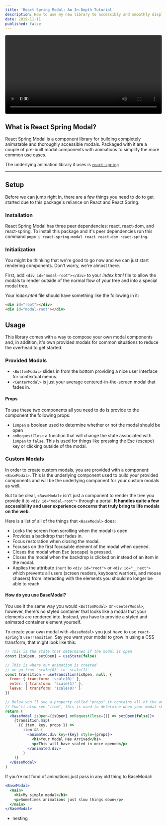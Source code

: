 ```yaml
---
title: 'React Spring Modal: An In-Depth Tutorial'
description: How to use my new library to accessibly and smoothly display beautiful modals
date: 2019-11-11
published: false
---
```


<video autoplay loop style="width: 100%; border-radius: 4px;">
  <source src="notably-example-recording.mp4" />
</video>

## What is React Spring Modal?

React Spring Modal is a component library for building completely animatable and thoroughly accessible modals. Packaged with it are a couple of pre-built modal components with animations to simplify the more common use cases.

The underlying animation library it uses is [`react-spring`](https://www.react-spring.io/)

<hr>

## Setup

Before we can jump right in, there are a few things you need to do to get started due to this package's reliance on React and React Spring.

### Installation

React Spring Modal has three peer dependencies: react, react-dom, and react-spring. To install this package and it's peer dependencies run this command `pnpm i react-spring-modal react react-dom react-spring`.

### Initialization

You might be thinking that we're good to go now and we can just start rendering components. Don't worry, we're almost there.

First, add `<div id="modal-root"></div>` to your _index.html_ file to allow the modals to render outside of the normal flow of your tree and into a special modal tree.

Your _index.html_ file should have something like the following in it:

```html
<div id="root"></div>
<div id="modal-root"></div>
```

## Usage

This library comes with a way to compose your own modal components and, in addition, it's own provided modals for common situations to reduce the overhead to get started.

### Provided Modals

- `<BottomModal>` slides in from the bottom providing a nice user interface for contextual menus.
- `<CenterModal>` is just your average centered-in-the-screen modal that fades in.

#### Props

To use these two components all you need to do is provide to the component the following props:

- `isOpen` a boolean used to determine whether or not the modal should be open
- `onRequestClose` a function that will change the state associated with `isOpen` to `false`. This is used for things like pressing the Esc (escape) key or clicking outside of the modal.

### Custom Modals

In order to create custom modals, you are provided with a component: `<BaseModal>`. This is the underlying component used to build your provided components and will be the underlying component for your custom modals as well.

But to be clear, `<BaseModal>` isn't just a component to render the tree you provide it to `<div id="modal-root">` through a portal. **It handles quite a few accessibility and user experience concerns that truly bring to life modals on the web**.

Here is a list of all of the things that `<BaseModal>` does:

- Locks the screen from scrolling when the modal is open.
- Provides a backdrop that fades in.
- Focus restoration when closing the modal.
- Focuses on the first focusable element of the modal when opened.
- Closes the modal when Esc (escape) is pressed.
- Closes the modal when the backdrop is clicked on instead of an item in the modal.
- Applies the attribute `inert` to `<div id="root">` or `<div id="__next">` which prevents all users (screen readers, keyboard warriors, and mouse chasers) from interacting with the elements you should no longer be able to reach.

#### How do you use BaseModal?

You use it the same way you would `<BottomModal>` or `<CenterModal>`, however, there's no styled container that looks like a modal that your elements are rendered into. Instead, you have to provide a styled and animated container element yourself.

To create your own modal with `<BaseModal>` you just have to use `react-spring`'s `useTransition`. Say you want your modal to grow in using a CSS transform, that might look like this:

```jsx
// This is the state that determines if the modal is open
const [isOpen, setOpen] = useState(false)

// This is where our animation is created
// we go from `scale(0)` to `scale(1)`
const transition = useTransition(isOpen, null, {
  from: { transform: 'scale(0)' },
  enter: { transform: 'scale(1)' },
  leave: { transform: 'scale(0)' }
})

// Below you'll see a property called "props" it contains all of the animated styles, pass it to your `animated` component and you're all set
// You'll also see "item", this is used to determine when your modal should be rendered at all.
return (
  <BaseModal isOpen={isOpen} onRequestClose={() => setOpen(false)}>
    {transition.map(
      ({ item, key, props }) =>
        item && (
          <animated.div key={key} style={props}>
            <h1>Your Modal Has Arrived</h1>
            <p>This will have scaled in once opened</p>
          </animated.div>
        )
    )}
  </BaseModal>
)
```

If you're not fond of animations just pass in any old thing to BaseModal:

```jsx
<BaseModal>
  <main>
    <h1>My simple modal</h1>
    <p>Sometimes animations just slow things down</p>
  </main>
</BaseModal>
```

- nesting
